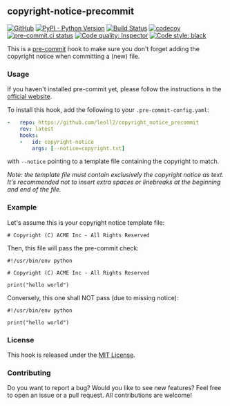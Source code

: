 ## copyright-notice-precommit

[![GitHub](https://img.shields.io/github/license/leoll2/copyright_notice_precommit)](https://opensource.org/licenses/MIT)
[![PyPI - Python Version](https://img.shields.io/badge/python-3.6+-blue.svg)](https://www.python.org/)
[![Build Status](https://travis-ci.com/leoll2/copyright_notice_precommit.svg?branch=main)](https://travis-ci.com/leoll2/copyright_notice_precommit)
[![codecov](https://codecov.io/gh/leoll2/copyright_notice_precommit/branch/main/graph/badge.svg?token=6F45J0MPOD)](https://codecov.io/gh/leoll2/copyright_notice_precommit)
[![pre-commit.ci status](https://results.pre-commit.ci/badge/github/leoll2/copyright_notice_precommit/main.svg)](https://results.pre-commit.ci/latest/github/leoll2/copyright_notice_precommit/main)
[![Code quality: Inspector](https://www.code-inspector.com/project/28978/status/svg)](https://www.code-inspector.com/public/project/28978/copyright_notice_precommit/dashboard)
[![Code style: black](https://img.shields.io/badge/code%20style-black-000000.svg)](https://github.com/psf/black)

This is a [pre-commit](https://pre-commit.com/) hook to make sure you don't forget adding the copyright notice when committing a (new) file.

### Usage

If you haven't installed pre-commit yet, please follow the instructions in the [official website](https://pre-commit.com/#install).

To install this hook, add the following to your `.pre-commit-config.yaml`:
```yaml
-   repo: https://github.com/leoll2/copyright_notice_precommit
    rev: latest
    hooks:
    -   id: copyright-notice
        args: [--notice=copyright.txt]
```
with `--notice` pointing to a template file containing the copyright to match.

*Note: the template file must contain exclusively the copyright notice as text.
It's recommended not to insert extra spaces or linebreaks at the beginning and end of the file.*

### Example

Let's assume this is your copyright notice template file:
```
# Copyright (C) ACME Inc - All Rights Reserved
```
Then, this file will pass the pre-commit check:
```
#!/usr/bin/env python

# Copyright (C) ACME Inc - All Rights Reserved

print("hello world")
```
Conversely, this one shall NOT pass (due to missing notice):
```
#!/usr/bin/env python

print("hello world")
```

### License

This hook is released under the [MIT License](LICENSE).

### Contributing

Do you want to report a bug? Would you like to see new features?
Feel free to open an issue or a pull request. All contributions are welcome!
